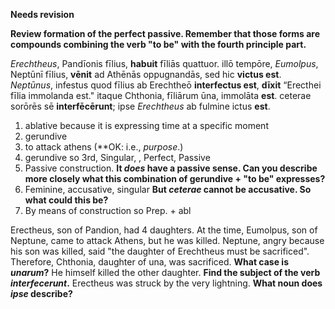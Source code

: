 **Needs revision**

**Review formation of the perfect passive.  Remember that those forms are compounds combining the verb "to be" with the fourth principle part.**


*Erechtheus*, Pandīonis fīlius, **habuit** fīliās quattuor. illō tempōre, *Eumolpus*, Neptūnī fīlius, **vēnit** ad Athēnās oppugnandās, sed hic **victus est**. *Neptūnus*, infestus quod fīlius ab Erechtheō **interfectus est**, **dīxit** “Erecthei fīlia immolanda est." itaque Chthonia, fīliārum ūna, immolāta **est**. ceterae sorōrēs sē **interfēcērunt**; ipse *Erechtheus* ab fulmine ictus **est**. 




1. ablative because it is expressing time at a specific moment
2. gerundive
3. to attack athens (**OK:  i.e., *purpose*.)
4. gerundive so 3rd, Singular, , Perfect, Passive
5. Passive construction.  **It *does* have a passive sense.  Can you describe more closely what this combination of gerundive + "to be" expresses?**
6. Feminine, accusative, singular **But *ceterae* cannot be accusative. So what could this be?**
7. By means of construction so Prep. + abl

Erectheus, son of Pandion, had 4 daughters. At the time, Eumolpus, son of Neptune, came to attack Athens, but he was killed. Neptune, angry because his son was killed, said "the daughter of Erechtheus must be sacrificed".
Therefore, Chthonia, daughter of una, was sacrificed.  **What case is *unarum*?**
He himself killed the other daughter. **Find the subject of the verb *interfecerunt*.**
Erectheus was struck by the very lightning. **What noun does *ipse* describe?**
